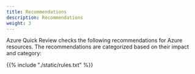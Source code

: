 ```yaml
---
title: Recommendations
description: Recommendations
weight: 3
---
```


Azure Quick Review checks the following recommendations for Azure resources. The recommendations are categorized based on their impact and category:

{{% include "./static/rules.txt" %}}
